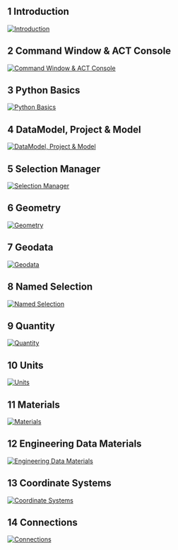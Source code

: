 ## 1 Introduction
[![Introduction](http://img.youtube.com/vi/ycD8B1HuQSg/0.jpg)](https://www.youtube.com/watch?v=ycD8B1HuQSg)
## 2 Command Window & ACT Console
[![Command Window & ACT Console](http://img.youtube.com/vi/VGLIXkH8q3o/0.jpg)](https://www.youtube.com/watch?v=VGLIXkH8q3o)
## 3 Python Basics
[![Python Basics](http://img.youtube.com/vi/BH545xRXh_k/0.jpg)](https://www.youtube.com/watch?v=BH545xRXh_k)
## 4 DataModel, Project & Model
[![DataModel, Project & Model](http://img.youtube.com/vi/__WLUjFMzJE/0.jpg)](https://www.youtube.com/watch?v=__WLUjFMzJE)
## 5 Selection Manager
[![Selection Manager](http://img.youtube.com/vi/X1QCCcmn32o/0.jpg)](https://www.youtube.com/watch?v=X1QCCcmn32o)
## 6 Geometry
[![Geometry](http://img.youtube.com/vi/0OCBK_SGBj4/0.jpg)](https://www.youtube.com/watch?v=0OCBK_SGBj4)
## 7 Geodata
[![Geodata](http://img.youtube.com/vi/V6sd9EsW4jg/0.jpg)](https://www.youtube.com/watch?v=V6sd9EsW4jg)
## 8 Named Selection
[![Named Selection](http://img.youtube.com/vi/agOJPpISCcI/0.jpg)](https://www.youtube.com/watch?v=agOJPpISCcI)
## 9 Quantity
[![Quantity](http://img.youtube.com/vi/OwkIUkvUZPk/0.jpg)](https://www.youtube.com/watch?v=OwkIUkvUZPk)
## 10 Units
[![Units](http://img.youtube.com/vi/rsefko6TX1A/0.jpg)](https://www.youtube.com/watch?v=rsefko6TX1A)
## 11 Materials
[![Materials](http://img.youtube.com/vi/95sPC85Isog/0.jpg)](https://www.youtube.com/watch?v=95sPC85Isog)
## 12 Engineering Data Materials
[![Engineering Data Materials](http://img.youtube.com/vi/8RlDzhMPjEk/0.jpg)](https://www.youtube.com/watch?v=8RlDzhMPjEk)
## 13 Coordinate Systems
[![Coordinate Systems](http://img.youtube.com/vi/fjf14KC8Xxk/0.jpg)](https://www.youtube.com/watch?v=fjf14KC8Xxk)
## 14 Connections
[![Connections](http://img.youtube.com/vi/P0WwNjca1xM/0.jpg)](https://www.youtube.com/watch?v=P0WwNjca1xM)
